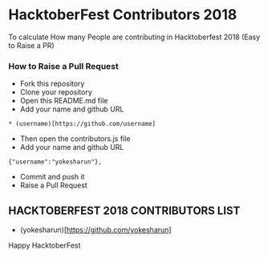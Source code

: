 # HacktoberFest Contributors 2018
To calculate How many People are contributing in Hacktoberfest 2018 (Easy to Raise a PR)

### How to Raise a Pull Request

* Fork this repository
* Clone your repository
* Open this README.md file
* Add your name and github URL
```
* (username)[https://github.com/username]
```
* Then open the contributors.js file
* Add your name and github URL
```
{"username":"yokesharun"},
```
* Commit and push it
* Raise a Pull Request

## HACKTOBERFEST 2018 CONTRIBUTORS LIST

* (yokesharun)[https://github.com/yokesharun]


Happy HacktoberFest

